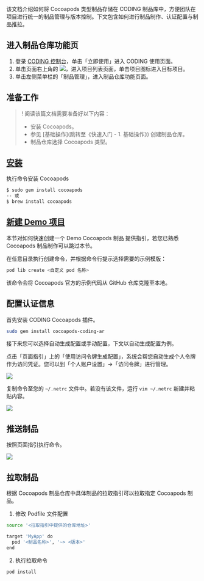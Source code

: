 该文档介绍如何将 Cocoapods 类型制品存储在 CODING 制品库中，方便团队在项目进行统一的制品管理与版本控制。下文包含如何进行制品制作、认证配置与制品推拉。

## 进入制品仓库功能页

1. 登录 [CODING 控制台](https://console.cloud.tencent.com/coding)，单击「立即使用」进入 CODING 使用页面。
2. 单击页面右上角的 <img src ="https://main.qcloudimg.com/raw/d94a8e60dd3a41d0af07d72ae0e9d70e.png" style ="margin:0">，进入项目列表页面，单击项目图标进入目标项目。
3. 单击左侧菜单栏的「制品管理」，进入制品仓库功能页面。

## 准备工作

>! 阅读该篇文档需要准备好以下内容：
> -   安装 Cocoapods。
> -  参见 [基础操作](跳转至《快速入门 - 1. 基础操作》) 创建制品仓库。
> -   制品仓库选择 Cocoapods 类型。

## [安装](id:install)
执行命令安装 Cocoapods
```bash
$ sudo gem install cocoapods
-- 或
$ brew install cocoapods
```

## [新建 Demo 项目](id:init)
本节对如何快速创建一个 Demo Cocoapods 制品 提供指引，若您已熟悉 Cocoapods 制品制作可以跳过本节。

在任意目录执行创建命令，并根据命令行提示选择需要的示例模版：

```bash
pod lib create <自定义 pod 名称>
```

该命令会将 Cocoapods 官方的示例代码从 GitHub 仓库克隆至本地。

## 配置认证信息
首先安装 CODING Cocoapods 插件。

```bash
sudo gem install cocoapods-coding-ar
```

接下来您可以选择自动生成配置或手动配置，下文以自动生成配置为例。

点击「页面指引」上的「使用访问令牌生成配置」，系统会帮您自动生成个人令牌作为访问凭证。您可以到「个人账户设置」->「访问令牌」进行管理。

![](https://help-assets.codehub.cn/enterprise/20210209173327.png)

复制命令至您的 `~/.netrc` 文件中。若没有该文件，运行 `vim ~/.netrc` 新建并粘贴内容。

![](https://help-assets.codehub.cn/enterprise/20210209164640.png)

## 推送制品
按照页面指引执行命令。

![](https://help-assets.codehub.cn/enterprise/20210209174138.png)

## 拉取制品
根据 Cocoapods 制品仓库中具体制品的拉取指引可以拉取指定 Cocoapods 制品。

1.  修改 Podfile 文件配置

```bash
source '<拉取指引中提供的仓库地址>'

target 'MyApp' do
  pod '<制品名称>', '~> <版本>'
end
```

2.  执行拉取命令

```bash
pod install
```